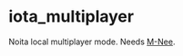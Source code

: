 # iota_multiplayer
 Noita local multiplayer mode. Needs [M-Nee](https://github.com/re-coilless/mnee).

